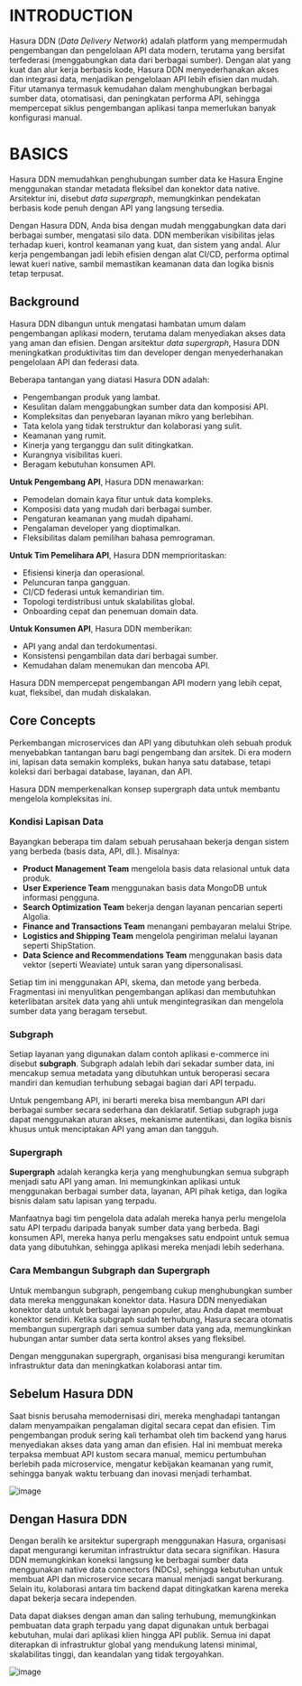 # INTRODUCTION  
Hasura DDN (*Data Delivery Network*) adalah platform yang mempermudah pengembangan dan pengelolaan API data modern, terutama yang bersifat terfederasi (menggabungkan data dari berbagai sumber). Dengan alat yang kuat dan alur kerja berbasis kode, Hasura DDN menyederhanakan akses dan integrasi data, menjadikan pengelolaan API lebih efisien dan mudah. Fitur utamanya termasuk kemudahan dalam menghubungkan berbagai sumber data, otomatisasi, dan peningkatan performa API, sehingga mempercepat siklus pengembangan aplikasi tanpa memerlukan banyak konfigurasi manual.

# BASICS  
Hasura DDN memudahkan penghubungan sumber data ke Hasura Engine menggunakan standar metadata fleksibel dan konektor data native. Arsitektur ini, disebut *data supergraph*, memungkinkan pendekatan berbasis kode penuh dengan API yang langsung tersedia.
  
Dengan Hasura DDN, Anda bisa dengan mudah menggabungkan data dari berbagai sumber, mengatasi silo data. DDN memberikan visibilitas jelas terhadap kueri, kontrol keamanan yang kuat, dan sistem yang andal. Alur kerja pengembangan jadi lebih efisien dengan alat CI/CD, performa optimal lewat kueri native, sambil memastikan keamanan data dan logika bisnis tetap terpusat.

## Background  
Hasura DDN dibangun untuk mengatasi hambatan umum dalam pengembangan aplikasi modern, terutama dalam menyediakan akses data yang aman dan efisien. Dengan arsitektur *data supergraph*, Hasura DDN meningkatkan produktivitas tim dan developer dengan menyederhanakan pengelolaan API dan federasi data.

Beberapa tantangan yang diatasi Hasura DDN adalah:
- Pengembangan produk yang lambat.
- Kesulitan dalam menggabungkan sumber data dan komposisi API.
- Kompleksitas dan penyebaran layanan mikro yang berlebihan.
- Tata kelola yang tidak terstruktur dan kolaborasi yang sulit.
- Keamanan yang rumit.
- Kinerja yang terganggu dan sulit ditingkatkan.
- Kurangnya visibilitas kueri.
- Beragam kebutuhan konsumen API.
  
**Untuk Pengembang API**, Hasura DDN menawarkan:
- Pemodelan domain kaya fitur untuk data kompleks.
- Komposisi data yang mudah dari berbagai sumber.
- Pengaturan keamanan yang mudah dipahami.
- Pengalaman developer yang dioptimalkan.
- Fleksibilitas dalam pemilihan bahasa pemrograman.
  
**Untuk Tim Pemelihara API**, Hasura DDN memprioritaskan:
- Efisiensi kinerja dan operasional.
- Peluncuran tanpa gangguan.
- CI/CD federasi untuk kemandirian tim.
- Topologi terdistribusi untuk skalabilitas global.
- Onboarding cepat dan penemuan domain data.
  
**Untuk Konsumen API**, Hasura DDN memberikan:
- API yang andal dan terdokumentasi.
- Konsistensi pengambilan data dari berbagai sumber.
- Kemudahan dalam menemukan dan mencoba API.
  
Hasura DDN mempercepat pengembangan API modern yang lebih cepat, kuat, fleksibel, dan mudah diskalakan.

## Core Concepts  
Perkembangan microservices dan API yang dibutuhkan oleh sebuah produk menyebabkan tantangan baru bagi pengembang dan arsitek. Di era modern ini, lapisan data semakin kompleks, bukan hanya satu database, tetapi koleksi dari berbagai database, layanan, dan API.
  
Hasura DDN memperkenalkan konsep supergraph data untuk membantu mengelola kompleksitas ini.
  
### Kondisi Lapisan Data  
Bayangkan beberapa tim dalam sebuah perusahaan bekerja dengan sistem yang berbeda (basis data, API, dll.). Misalnya:  
- **Product Management Team** mengelola basis data relasional untuk data produk.
- **User Experience Team** menggunakan basis data MongoDB untuk informasi pengguna.
- **Search Optimization Team** bekerja dengan layanan pencarian seperti Algolia.
- **Finance and Transactions Team** menangani pembayaran melalui Stripe.
- **Logistics and Shipping Team** mengelola pengiriman melalui layanan seperti ShipStation.
- **Data Science and Recommendations Team** menggunakan basis data vektor (seperti Weaviate) untuk saran yang dipersonalisasi.
  
Setiap tim ini menggunakan API, skema, dan metode yang berbeda. Fragmentasi ini menyulitkan pengembangan aplikasi dan membutuhkan keterlibatan arsitek data yang ahli untuk mengintegrasikan dan mengelola sumber data yang beragam tersebut.
  
### Subgraph  
Setiap layanan yang digunakan dalam contoh aplikasi e-commerce ini disebut **subgraph**. Subgraph adalah lebih dari sekadar sumber data, ini mencakup semua metadata yang dibutuhkan untuk beroperasi secara mandiri dan kemudian terhubung sebagai bagian dari API terpadu.

Untuk pengembang API, ini berarti mereka bisa membangun API dari berbagai sumber secara sederhana dan deklaratif. Setiap subgraph juga dapat menggunakan aturan akses, mekanisme autentikasi, dan logika bisnis khusus untuk menciptakan API yang aman dan tangguh.

### Supergraph  
**Supergraph** adalah kerangka kerja yang menghubungkan semua subgraph menjadi satu API yang aman. Ini memungkinkan aplikasi untuk menggunakan berbagai sumber data, layanan, API pihak ketiga, dan logika bisnis dalam satu lapisan yang terpadu.

Manfaatnya bagi tim pengelola data adalah mereka hanya perlu mengelola satu API terpadu daripada banyak sumber data yang berbeda. Bagi konsumen API, mereka hanya perlu mengakses satu endpoint untuk semua data yang dibutuhkan, sehingga aplikasi mereka menjadi lebih sederhana.

### Cara Membangun Subgraph dan Supergraph  
Untuk membangun subgraph, pengembang cukup menghubungkan sumber data mereka menggunakan konektor data. Hasura DDN menyediakan konektor data untuk berbagai layanan populer, atau Anda dapat membuat konektor sendiri. Ketika subgraph sudah terhubung, Hasura secara otomatis membangun supergraph dari semua sumber data yang ada, memungkinkan hubungan antar sumber data serta kontrol akses yang fleksibel.

Dengan menggunakan supergraph, organisasi bisa mengurangi kerumitan infrastruktur data dan meningkatkan kolaborasi antar tim.

## Sebelum Hasura DDN
Saat bisnis berusaha memodernisasi diri, mereka menghadapi tantangan dalam menyampaikan pengalaman digital secara cepat dan efisien. Tim pengembangan produk sering kali terhambat oleh tim backend yang harus menyediakan akses data yang aman dan efisien. Hal ini membuat mereka terpaksa membuat API kustom secara manual, memicu pertumbuhan berlebih pada microservice, mengatur kebijakan keamanan yang rumit, sehingga banyak waktu terbuang dan inovasi menjadi terhambat.

![image](https://github.com/user-attachments/assets/be5e1a92-7aa6-46cc-bbf7-0cc579ad350b)


## Dengan Hasura DDN  
Dengan beralih ke arsitektur supergraph menggunakan Hasura, organisasi dapat mengurangi kerumitan infrastruktur data secara signifikan. Hasura DDN memungkinkan koneksi langsung ke berbagai sumber data menggunakan native data connectors (NDCs), sehingga kebutuhan untuk membuat API dan microservice secara manual menjadi sangat berkurang. Selain itu, kolaborasi antara tim backend dapat ditingkatkan karena mereka dapat bekerja secara independen.

Data dapat diakses dengan aman dan saling terhubung, memungkinkan pembuatan data graph terpadu yang dapat digunakan untuk berbagai kebutuhan, mulai dari aplikasi klien hingga API publik. Semua ini dapat diterapkan di infrastruktur global yang mendukung latensi minimal, skalabilitas tinggi, dan keandalan yang tidak tergoyahkan.

![image](https://github.com/user-attachments/assets/a9ba5b6d-70ef-4b94-89a7-a90ad8d1352d)

